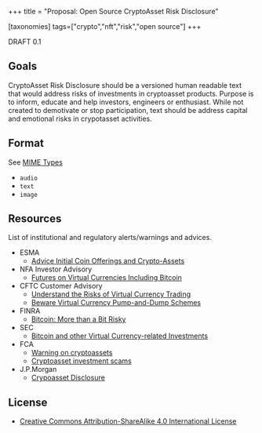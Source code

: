 +++
title = "Proposal: Open Source CryptoAsset Risk Disclosure"

[taxonomies]
tags=["crypto","nft","risk","open source"]
+++

DRAFT 0.1

## Goals

CryptoAsset Risk Disclosure should be a versioned human readable text that would address risks of investments in cryptoasset products. Purpose is to inform, educate and help investors, engineers or enthusiast. While not created to demotivate or stop participation, text should be address capital and emotional risks in crypotasset activities.  

## Format
See [MIME Types](https://developer.mozilla.org/en-US/docs/Web/HTTP/Basics_of_HTTP/MIME_types#types)
- `audio`
- `text`
- `image`

## Resources

List of institutional and regulatory alerts/warnings and advices.

- ESMA
  - [Advice Initial Coin Offerings and Crypto-Assets](https://www.esma.europa.eu/sites/default/files/library/esma50-157-1391_crypto_advice.pdf)
- NFA Investor Advisory
  - [Futures on Virtual Currencies Including Bitcoin](https://www.nfa.futures.org/investors/investor-advisory.html)
- CFTC Customer Advisory
  - [Understand the Risks of Virtual Currency Trading](https://www.cftc.gov/sites/default/files/idc/groups/public/%40customerprotection/documents/file/customeradvisory_urvct121517.pdf)
  - [Beware Virtual Currency Pump-and-Dump Schemes](https://www.cftc.gov/sites/default/files/idc/groups/public/%40customerprotection/documents/file/customeradvisory_pumpdump0218.pdf)
- FINRA
  - [Bitcoin: More than a Bit Risky](https://www.finra.org/investors/alerts/bitcoin-more-bit-risky)
- SEC
  - [Bitcoin and other Virtual Currency-related Investments](https://www.sec.gov/oiea/investor-alerts-bulletins/investoralertsia_bitcoin.html)
- FCA
  - [Warning on cryptoassets](https://www.fca.org.uk/scamsmart/cryptoasset-investment-scams)
  - [Cryptoasset investment scams](https://www.fca.org.uk/scamsmart/cryptoasset-investment-scams)
- J.P.Morgan
  - [Crypoasset Disclosure](https://www.jpmorgan.com/disclosures/cryptoasset-disclosure)

## License
- [Creative Commons Attribution-ShareAlike 4.0 International License](http://creativecommons.org/licenses/by-sa/4.0/)
